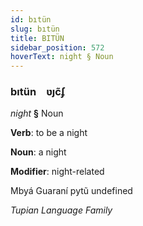 ```yaml
---
id: bıtün
slug: bıtün
title: BITÜN
sidebar_position: 572
hoverText: night § Noun
---
```


### bıtün&emsp;<span kind="abugida">ʋȷc̃ʄ</span>

*night* **§** Noun

**Verb**: to be a night

**Noun**: a night

**Modifier**: night-related

Mbyá Guaraní pytũ undefined

*Tupian Language Family*